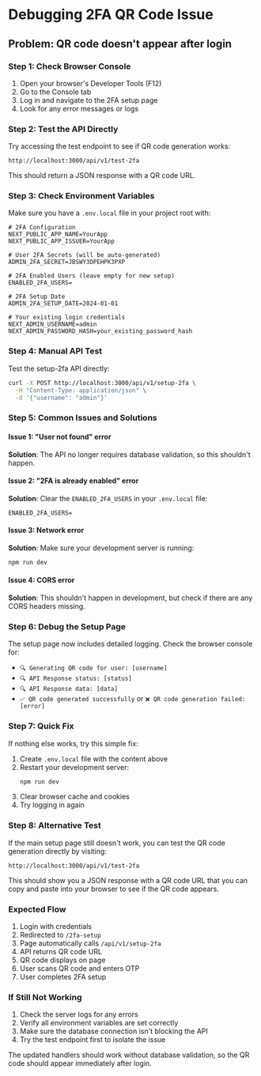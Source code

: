 # Debugging 2FA QR Code Issue

## Problem: QR code doesn't appear after login

### Step 1: Check Browser Console

1. Open your browser's Developer Tools (F12)
2. Go to the Console tab
3. Log in and navigate to the 2FA setup page
4. Look for any error messages or logs

### Step 2: Test the API Directly

Try accessing the test endpoint to see if QR code generation works:

```
http://localhost:3000/api/v1/test-2fa
```

This should return a JSON response with a QR code URL.

### Step 3: Check Environment Variables

Make sure you have a `.env.local` file in your project root with:

```env
# 2FA Configuration
NEXT_PUBLIC_APP_NAME=YourApp
NEXT_PUBLIC_APP_ISSUER=YourApp

# User 2FA Secrets (will be auto-generated)
ADMIN_2FA_SECRET=JBSWY3DPEHPK3PXP

# 2FA Enabled Users (leave empty for new setup)
ENABLED_2FA_USERS=

# 2FA Setup Date
ADMIN_2FA_SETUP_DATE=2024-01-01

# Your existing login credentials
NEXT_ADMIN_USERNAME=admin
NEXT_ADMIN_PASSWORD_HASH=your_existing_password_hash
```

### Step 4: Manual API Test

Test the setup-2fa API directly:

```bash
curl -X POST http://localhost:3000/api/v1/setup-2fa \
  -H "Content-Type: application/json" \
  -d '{"username": "admin"}'
```

### Step 5: Common Issues and Solutions

#### Issue 1: "User not found" error

**Solution**: The API no longer requires database validation, so this shouldn't happen.

#### Issue 2: "2FA is already enabled" error

**Solution**: Clear the `ENABLED_2FA_USERS` in your `.env.local` file:

```env
ENABLED_2FA_USERS=
```

#### Issue 3: Network error

**Solution**: Make sure your development server is running:

```bash
npm run dev
```

#### Issue 4: CORS error

**Solution**: This shouldn't happen in development, but check if there are any CORS headers missing.

### Step 6: Debug the Setup Page

The setup page now includes detailed logging. Check the browser console for:

- `🔍 Generating QR code for user: [username]`
- `🔍 API Response status: [status]`
- `🔍 API Response data: [data]`
- `✅ QR code generated successfully` or `❌ QR code generation failed: [error]`

### Step 7: Quick Fix

If nothing else works, try this simple fix:

1. Create `.env.local` file with the content above
2. Restart your development server:
   ```bash
   npm run dev
   ```
3. Clear browser cache and cookies
4. Try logging in again

### Step 8: Alternative Test

If the main setup page still doesn't work, you can test the QR code generation directly by visiting:

```
http://localhost:3000/api/v1/test-2fa
```

This should show you a JSON response with a QR code URL that you can copy and paste into your browser to see if the QR code appears.

### Expected Flow

1. Login with credentials
2. Redirected to `/2fa-setup`
3. Page automatically calls `/api/v1/setup-2fa`
4. API returns QR code URL
5. QR code displays on page
6. User scans QR code and enters OTP
7. User completes 2FA setup

### If Still Not Working

1. Check the server logs for any errors
2. Verify all environment variables are set correctly
3. Make sure the database connection isn't blocking the API
4. Try the test endpoint first to isolate the issue

The updated handlers should work without database validation, so the QR code should appear immediately after login.
